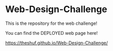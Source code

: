 # Web-Design-Challenge
This is the repository for the web challenge!


You can find the DEPLOYED web page here!

https://theshuf.github.io/Web-Design-Challenge/
